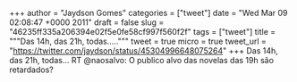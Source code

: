 
+++
author = "Jaydson Gomes"
categories = ["tweet"]
date = "Wed Mar 09 02:08:47 +0000 2011"
draft = false
slug = "46235ff335a206394e02f5e0fe58cf997f560f2f"
tags = ["tweet"]
title = """Das 14h, das 21h, todas....."""
tweet = true
micro = true
tweet_url = "https://twitter.com/jaydson/status/45304996648075264"
+++
Das 14h, das 21h, todas... RT @naosalvo: O publico alvo das novelas das 19h são retardados?
